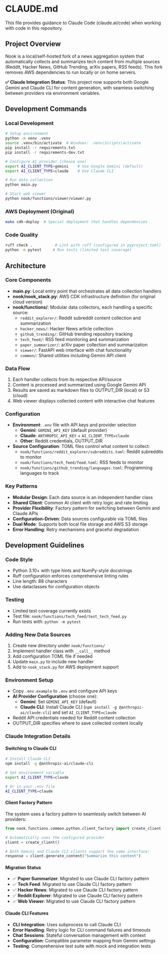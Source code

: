 # CLAUDE.md

This file provides guidance to Claude Code (claude.ai/code) when working with code in this repository.

## Project Overview

Nook is a local/self-hosted fork of a news aggregation system that automatically collects and summarizes tech content from multiple sources (Reddit, Hacker News, GitHub Trending, arXiv papers, RSS feeds). This fork removes AWS dependencies to run locally or on home servers.

**✅ Claude Integration Status**: This project now supports both Google Gemini and Claude CLI for content generation, with seamless switching between providers via environment variables.

## Development Commands

### Local Development
```bash
# Setup environment
python -m venv .venv
source .venv/bin/activate  # Windows: .venv\Scripts\activate
pip install -r requirements.txt
pip install -r requirements-dev.txt

# Configure AI provider (choose one)
export AI_CLIENT_TYPE=gemini    # Use Google Gemini (default)
export AI_CLIENT_TYPE=claude    # Use Claude CLI

# Run data collection
python main.py

# Start web viewer
python nook/functions/viewer/viewer.py
```

### AWS Deployment (Original)
```bash
make cdk-deploy  # Special deployment that handles dependencies
```

### Code Quality
```bash
ruff check .          # Lint with ruff (configured in pyproject.toml)
python -m pytest     # Run tests (limited test coverage)
```

## Architecture

### Core Components
- **main.py**: Local entry point that orchestrates all data collection handlers
- **nook/nook_stack.py**: AWS CDK infrastructure definition (for original cloud version)
- **nook/functions/**: Modular data collectors, each handling a specific source:
  - `reddit_explorer/`: Reddit subreddit content collection and summarization
  - `hacker_news/`: Hacker News article collection
  - `github_trending/`: GitHub trending repository tracking
  - `tech_feed/`: RSS feed monitoring and summarization
  - `paper_summarizer/`: arXiv paper collection and summarization
  - `viewer/`: FastAPI web interface with chat functionality
  - `common/`: Shared utilities including Gemini API client

### Data Flow
1. Each handler collects from its respective API/source
2. Content is processed and summarized using Google Gemini API
3. Results are saved as markdown files to OUTPUT_DIR (local) or S3 (cloud)
4. Web viewer displays collected content with interactive chat features

### Configuration
- **Environment**: `.env` file with API keys and provider selection
  - **Gemini**: `GEMINI_API_KEY` (default provider)
  - **Claude**: `ANTHROPIC_API_KEY` + `AI_CLIENT_TYPE=claude`
  - **Other**: Reddit credentials, OUTPUT_DIR
- **Source Configuration**: TOML files control what content to collect:
  - `nook/functions/reddit_explorer/subreddits.toml`: Reddit subreddits to monitor
  - `nook/functions/tech_feed/feed.toml`: RSS feeds to monitor
  - `nook/functions/github_trending/languages.toml`: Programming languages to track

### Key Patterns
- **Modular Design**: Each data source is an independent handler class
- **Shared Client**: Common AI client with retry logic and rate limiting
- **Provider Flexibility**: Factory pattern for switching between Gemini and Claude APIs
- **Configuration-Driven**: Data sources configurable via TOML files
- **Dual Mode**: Supports both local file storage and AWS S3 storage
- **Error Handling**: Retry mechanisms and graceful degradation

## Development Guidelines

### Code Style
- Python 3.10+ with type hints and NumPy-style docstrings
- Ruff configuration enforces comprehensive linting rules
- Line length: 88 characters
- Use dataclasses for configuration objects

### Testing
- Limited test coverage currently exists
- Test file: `nook/functions/tech_feed/test_tech_feed.py`
- Run tests with: `python -m pytest`

### Adding New Data Sources
1. Create new directory under `nook/functions/`
2. Implement handler class with `__call__` method
3. Add configuration TOML file if needed
4. Update `main.py` to include new handler
5. Add to `nook_stack.py` for AWS deployment support

### Environment Setup
- Copy `.env.example` to `.env` and configure API keys
- **AI Provider Configuration** (choose one):
  - **Gemini**: Set `GEMINI_API_KEY` (default)
  - **Claude CLI**: Install Claude CLI (`npm install -g @anthropic-ai/claude-cli`) and set `AI_CLIENT_TYPE=claude`
- Reddit API credentials needed for Reddit content collection
- OUTPUT_DIR specifies where to save collected content locally

### Claude Integration Details

#### Switching to Claude CLI
```bash
# Install Claude CLI
npm install -g @anthropic-ai/claude-cli

# Set environment variable
export AI_CLIENT_TYPE=claude

# Or in your .env file
AI_CLIENT_TYPE=claude
```

#### Client Factory Pattern
The system uses a factory pattern to seamlessly switch between AI providers:

```python
from nook.functions.common.python.client_factory import create_client

# Automatically uses the configured provider
client = create_client()

# Both Gemini and Claude CLI clients support the same interface:
response = client.generate_content("Summarize this content")
```

#### Migration Status
- ✅ **Paper Summarizer**: Migrated to use Claude CLI factory pattern
- ✅ **Tech Feed**: Migrated to use Claude CLI factory pattern
- ✅ **Hacker News**: Migrated to use Claude CLI factory pattern
- ✅ **Reddit Explorer**: Migrated to use Claude CLI factory pattern
- ✅ **Web Viewer**: Migrated to use Claude CLI factory pattern

#### Claude CLI Features
- **CLI Integration**: Uses subprocess to call Claude CLI
- **Error Handling**: Retry logic for CLI command failures and timeouts
- **Chat Sessions**: Stateful conversation management with context
- **Configuration**: Compatible parameter mapping from Gemini settings
- **Testing**: Comprehensive test suite with mock and integration tests